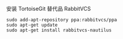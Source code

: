 安装 TortoiseGit 替代品 RabbitVCS

```
sudo add-apt-repository ppa:rabbitvcs/ppa
sudo apt-get update
sudo apt-get install rabbitvcs-nautilus
```